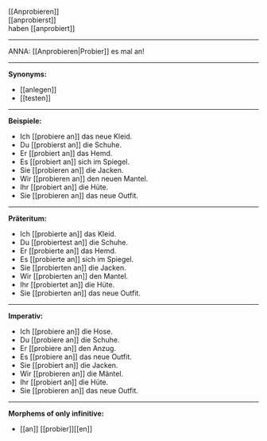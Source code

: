 [[Anprobieren]]  
[[anprobierst]]  
haben [[anprobiert]]

---
ANNA: [[Anprobieren|Probier]] es mal an!


---

**Synonyms:**
- [[anlegen]]
- [[testen]]

---

**Beispiele:**

- Ich [[probiere an]] das neue Kleid.  
- Du [[probierst an]] die Schuhe.  
- Er [[probiert an]] das Hemd.  
- Es [[probiert an]] sich im Spiegel.  
- Sie [[probieren an]] die Jacken.  
- Wir [[probieren an]] den neuen Mantel.  
- Ihr [[probiert an]] die Hüte.  
- Sie [[probieren an]] das neue Outfit.

---

**Präteritum:**

- Ich [[probierte an]] das Kleid.  
- Du [[probiertest an]] die Schuhe.  
- Er [[probierte an]] das Hemd.  
- Es [[probierte an]] sich im Spiegel.  
- Sie [[probierten an]] die Jacken.  
- Wir [[probierten an]] den Mantel.  
- Ihr [[probiertet an]] die Hüte.  
- Sie [[probierten an]] das neue Outfit.

---

**Imperativ:**

- Ich [[probiere an]] die Hose.  
- Du [[probiere an]] die Schuhe.  
- Er [[probiere an]] den Anzug.  
- Es [[probiere an]] das neue Outfit.  
- Sie [[probiert an]] die Jacken.  
- Wir [[probieren an]] die Mäntel.  
- Ihr [[probiert an]] die Hüte.  
- Sie [[probieren an]] das neue Outfit.

---

**Morphems of only infinitive:**

- [[an]] [[probier]][[en]]